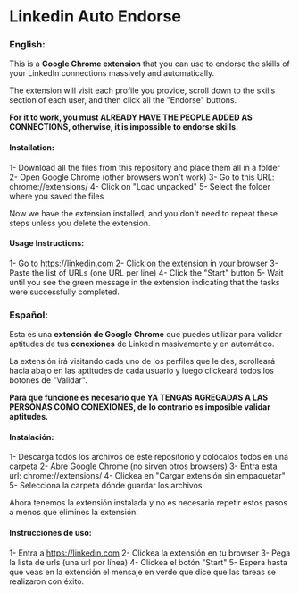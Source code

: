 # Linkedin Auto Endorse


### English:

This is a **Google Chrome extension** that you can use to endorse the skills of your LinkedIn connections massively and automatically.

The extension will visit each profile you provide, scroll down to the skills section of each user, and then click all the "Endorse" buttons.

**For it to work, you must ALREADY HAVE THE PEOPLE ADDED AS CONNECTIONS, otherwise, it is impossible to endorse skills.**

#### Installation:

1- Download all the files from this repository and place them all in a folder
2- Open Google Chrome (other browsers won't work)
3- Go to this URL: chrome://extensions/
4- Click on "Load unpacked"
5- Select the folder where you saved the files

Now we have the extension installed, and you don't need to repeat these steps unless you delete the extension.

#### Usage Instructions:

1- Go to https://linkedin.com
2- Click on the extension in your browser
3- Paste the list of URLs (one URL per line)
4- Click the "Start" button
5- Wait until you see the green message in the extension indicating that the tasks were successfully completed.


### Español:

Esta es una **extensión de Google Chrome** que puedes utilizar para validar aptitudes de tus **conexiones** de LinkedIn masivamente y en automático.

La extensión irá visitando cada uno de los perfiles que le des, scrolleará hacia abajo en las aptitudes de cada usuario y luego clickeará todos los botones de "Validar".


**Para que funcione es necesario que YA TENGAS AGREGADAS A LAS PERSONAS COMO CONEXIONES, de lo contrario es imposible validar aptitudes.**


#### Instalación:

1- Descarga todos los archivos de este repositorio y colócalos todos en una carpeta 
2- Abre Google Chrome (no sirven otros browsers)
3- Entra esta url:   chrome://extensions/
4- Clickea en "Cargar extensión sin empaquetar"
5- Selecciona la carpeta dónde guardar los archivos

Ahora tenemos la extensión instalada y no es necesario repetir estos pasos a menos que elimines la extensión.


#### Instrucciones de uso:

1- Entra a https://linkedin.com
2- Clickea la extensión en tu browser
3- Pega la lista de urls (una url por línea)
4- Clickea el botón "Start"
5- Espera hasta que veas en la extensión el mensaje en verde que dice que las tareas se realizaron con éxito.

